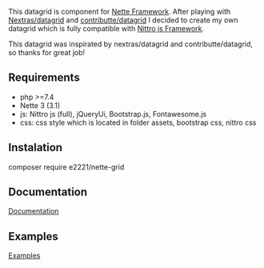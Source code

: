 This datagrid is component for [Nette Framework](https://nette.org/).
After playing with [Nextras/datagrid](https://nextras.org/datagrid/docs/3.0/) and [contributte/datagrid](https://github.com/contributte/datagrid) I decided to create my own datagrid which is fully compatible with [Nittro js Framework](https://www.nittro.org/).

This datagrid was inspirated by nextras/datagrid and contributte/datagrid, so thanks for great job!

## Requirements
* php >=7.4
* Nette 3 (3.1)
* js: Nittro js (full), jQueryUi, Bootstrap.js, Fontawesome.js
* css: css style which is located in folder assets, bootstrap css, nittro css

## Instalation
composer require e2221/nette-grid

## Documentation
<a href="https://github.com/e2221/nette-grid/wiki">Documentation<a/>

## Examples
<a href="https://github.com/e2221/nette-grid-example">Examples</a>